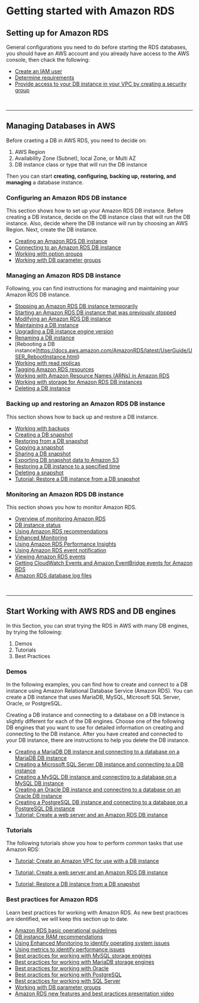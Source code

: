 # Getting started with Amazon RDS



## Setting up for Amazon RDS

General configurations you need to do before starting the RDS databases, you should have an AWS account and you already have access to the AWS console, then chack the following:

- [Create an IAM user](https://docs.aws.amazon.com/AmazonRDS/latest/UserGuide/CHAP_SettingUp.html#CHAP_SettingUp.IAM)
- [Determine requirements](https://docs.aws.amazon.com/AmazonRDS/latest/UserGuide/CHAP_SettingUp.html#CHAP_SettingUp.Requirements)
- [Provide access to your DB instance in your VPC by creating a security group ](https://docs.aws.amazon.com/AmazonRDS/latest/UserGuide/CHAP_SettingUp.html#CHAP_SettingUp.SecurityGroup)

<br>

--------------------------------------------

## Managing Databases in AWS

Before craeting a DB in AWS RDS, you need to decide on:

1. AWS Region
2. Availability Zone (Subnet), local Zone, or Multi AZ
3. DB instance class or type that will run the DB instance

Then you can start **creating, configuring, backing up, restoring, and managing** a database instance.



### Configuring an Amazon RDS DB instance

This section shows how to set up your Amazon RDS DB instance. Before creating a DB instance, decide on the DB instance class that will run the DB instance. Also, decide where the DB instance will run by choosing an AWS Region. Next, create the DB instance. 


- [Creating an Amazon RDS DB instance](https://docs.aws.amazon.com/AmazonRDS/latest/UserGuide/USER_CreateDBInstance.html)
- [Connecting to an Amazon RDS DB instance](https://docs.aws.amazon.com/AmazonRDS/latest/UserGuide/CHAP_CommonTasks.Connect.html)
- [Working with option groups](https://docs.aws.amazon.com/AmazonRDS/latest/UserGuide/USER_WorkingWithOptionGroups.html)
- [Working with DB parameter groups](https://docs.aws.amazon.com/AmazonRDS/latest/UserGuide/USER_WorkingWithParamGroups.html)



### Managing an Amazon RDS DB instance

Following, you can find instructions for managing and maintaining your Amazon RDS DB instance. 



- [Stopping an Amazon RDS DB instance temporarily](https://docs.aws.amazon.com/AmazonRDS/latest/UserGuide/USER_StopInstance.html)
- [Starting an Amazon RDS DB instance that was previously stopped](https://docs.aws.amazon.com/AmazonRDS/latest/UserGuide/USER_StartInstance.html)
- [Modifying an Amazon RDS DB instance](https://docs.aws.amazon.com/AmazonRDS/latest/UserGuide/Overview.DBInstance.Modifying.html)
- [Maintaining a DB instance](https://docs.aws.amazon.com/AmazonRDS/latest/UserGuide/USER_UpgradeDBInstance.Maintenance.html)
- [Upgrading a DB instance engine version](https://docs.aws.amazon.com/AmazonRDS/latest/UserGuide/USER_UpgradeDBInstance.Upgrading.html)
- [Renaming a DB instance](https://docs.aws.amazon.com/AmazonRDS/latest/UserGuide/USER_RenameInstance.html)
- [Rebooting a DB instance]https://docs.aws.amazon.com/AmazonRDS/latest/UserGuide/USER_RebootInstance.html)
- [Working with read replicas](https://docs.aws.amazon.com/AmazonRDS/latest/UserGuide/USER_ReadRepl.html)
- [Tagging Amazon RDS resources](https://docs.aws.amazon.com/AmazonRDS/latest/UserGuide/USER_Tagging.html)
- [Working with Amazon Resource Names (ARNs) in Amazon RDS](https://docs.aws.amazon.com/AmazonRDS/latest/UserGuide/USER_Tagging.ARN.html)
- [Working with storage for Amazon RDS DB instances](https://docs.aws.amazon.com/AmazonRDS/latest/UserGuide/USER_PIOPS.StorageTypes.html)
- [Deleting a DB instance](https://docs.aws.amazon.com/AmazonRDS/latest/UserGuide/USER_DeleteInstance.html)






### Backing up and restoring an Amazon RDS DB instance

This section shows how to back up and restore a DB instance. 


- [Working with backups](https://docs.aws.amazon.com/AmazonRDS/latest/UserGuide/USER_WorkingWithAutomatedBackups.html)
- [Creating a DB snapshot](https://docs.aws.amazon.com/AmazonRDS/latest/UserGuide/USER_CreateSnapshot.html)
- [Restoring from a DB snapshot](https://docs.aws.amazon.com/AmazonRDS/latest/UserGuide/USER_RestoreFromSnapshot.html)
- [Copying a snapshot](https://docs.aws.amazon.com/AmazonRDS/latest/UserGuide/USER_CopySnapshot.html)
- [Sharing a DB snapshot](https://docs.aws.amazon.com/AmazonRDS/latest/UserGuide/USER_ShareSnapshot.html)
- [Exporting DB snapshot data to Amazon S3](https://docs.aws.amazon.com/AmazonRDS/latest/UserGuide/USER_ExportSnapshot.html)
- [Restoring a DB instance to a specified time](https://docs.aws.amazon.com/AmazonRDS/latest/UserGuide/USER_PIT.html)
- [Deleting a snapshot](https://docs.aws.amazon.com/AmazonRDS/latest/UserGuide/USER_DeleteSnapshot.html)
- [Tutorial: Restore a DB instance from a DB snapshot](https://docs.aws.amazon.com/AmazonRDS/latest/UserGuide/CHAP_Tutorials.RestoringFromSnapshot.html)




### Monitoring an Amazon RDS DB instance

This section shows you how to monitor Amazon RDS. 



- [Overview of monitoring Amazon RDS](https://docs.aws.amazon.com/AmazonRDS/latest/UserGuide/MonitoringOverview.html)
- [DB instance status](https://docs.aws.amazon.com/AmazonRDS/latest/UserGuide/Overview.DBInstance.Status.html)
- [Using Amazon RDS recommendations](https://docs.aws.amazon.com/AmazonRDS/latest/UserGuide/USER_Recommendations.html)
- [Enhanced Monitoring](https://docs.aws.amazon.com/AmazonRDS/latest/UserGuide/USER_Monitoring.OS.html)
- [Using Amazon RDS Performance Insights](https://docs.aws.amazon.com/AmazonRDS/latest/UserGuide/USER_PerfInsights.html)
- [Using Amazon RDS event notification](https://docs.aws.amazon.com/AmazonRDS/latest/UserGuide/USER_Events.html)
- [Viewing Amazon RDS events](https://docs.aws.amazon.com/AmazonRDS/latest/UserGuide/USER_ListEvents.html)
- [Getting CloudWatch Events and Amazon EventBridge events for Amazon RDS](https://docs.aws.amazon.com/AmazonRDS/latest/UserGuide/rds-cloud-watch-events.html)
- [Amazon RDS database log files](https://docs.aws.amazon.com/AmazonRDS/latest/UserGuide/USER_LogAccess.html)



<br>

--------------------------------------------



## Start Working with AWS RDS and DB engines

In this Section, you can strat trying the RDS in AWS with many DB engines, by trying the following:

1. Demos
2. Tutorials
3. Best Practices


### Demos

In the following examples, you can find how to create and connect to a DB instance using Amazon Relational Database Service (Amazon RDS). You can create a DB instance that uses MariaDB, MySQL, Microsoft SQL Server, Oracle, or PostgreSQL. 

Creating a DB instance and connecting to a database on a DB instance is slightly different for each of the DB engines. Choose one of the following DB engines that you want to use for detailed information on creating and connecting to the DB instance. After you have created and connected to your DB instance, there are instructions to help you delete the DB instance.


- [Creating a MariaDB DB instance and connecting to a database on a MariaDB DB instance](https://docs.aws.amazon.com/AmazonRDS/latest/UserGuide/CHAP_GettingStarted.CreatingConnecting.MariaDB.html)
- [Creating a Microsoft SQL Server DB instance and connecting to a DB instance](https://docs.aws.amazon.com/AmazonRDS/latest/UserGuide/CHAP_GettingStarted.CreatingConnecting.SQLServer.html)
- [Creating a MySQL DB instance and connecting to a database on a MySQL DB instance](https://docs.aws.amazon.com/AmazonRDS/latest/UserGuide/CHAP_GettingStarted.CreatingConnecting.MySQL.html)
- [Creating an Oracle DB instance and connecting to a database on an Oracle DB instance](https://docs.aws.amazon.com/AmazonRDS/latest/UserGuide/CHAP_GettingStarted.CreatingConnecting.Oracle.html)
- [Creating a PostgreSQL DB instance and connecting to a database on a PostgreSQL DB instance](https://docs.aws.amazon.com/AmazonRDS/latest/UserGuide/CHAP_GettingStarted.CreatingConnecting.PostgreSQL.html)
- [Tutorial: Create a web server and an Amazon RDS DB instance](https://docs.aws.amazon.com/AmazonRDS/latest/UserGuide/TUT_WebAppWithRDS.html)



### Tutorials


The following tutorials show you how to perform common tasks that use Amazon RDS: 

- [Tutorial: Create an Amazon VPC for use with a DB instance](https://docs.aws.amazon.com/AmazonRDS/latest/UserGuide/CHAP_Tutorials.WebServerDB.CreateVPC.html)

- [Tutorial: Create a web server and an Amazon RDS DB instance](https://docs.aws.amazon.com/AmazonRDS/latest/UserGuide/TUT_WebAppWithRDS.html)

- [Tutorial: Restore a DB instance from a DB snapshot](https://docs.aws.amazon.com/AmazonRDS/latest/UserGuide/CHAP_Tutorials.RestoringFromSnapshot.html)








### Best practices for Amazon RDS


Learn best practices for working with Amazon RDS. As new best practices are identified, we will keep this section up to date. 



- [Amazon RDS basic operational guidelines](https://docs.aws.amazon.com/AmazonRDS/latest/UserGuide/CHAP_BestPractices.html#CHAP_BestPractices.DiskPerformance)
- [DB instance RAM recommendations](https://docs.aws.amazon.com/AmazonRDS/latest/UserGuide/CHAP_BestPractices.html#CHAP_BestPractices.Performance.RAM)
- [Using Enhanced Monitoring to identify operating system issues](https://docs.aws.amazon.com/AmazonRDS/latest/UserGuide/CHAP_BestPractices.html#CHAP_BestPractices.EnhancedMonitoring)
- [Using metrics to identify performance issues](https://docs.aws.amazon.com/AmazonRDS/latest/UserGuide/CHAP_BestPractices.html#CHAP_BestPractices.UsingMetrics)
- [Best practices for working with MySQL storage engines](https://docs.aws.amazon.com/AmazonRDS/latest/UserGuide/CHAP_BestPractices.html#CHAP_BestPractices.MySQLStorage)
- [Best practices for working with MariaDB storage engines](https://docs.aws.amazon.com/AmazonRDS/latest/UserGuide/CHAP_BestPractices.html#CHAP_BestPractices.MariaDB)
- [Best practices for working with Oracle](https://docs.aws.amazon.com/AmazonRDS/latest/UserGuide/CHAP_BestPractices.html#CHAP_BestPractices.Oracle)
- [Best practices for working with PostgreSQL](https://docs.aws.amazon.com/AmazonRDS/latest/UserGuide/CHAP_BestPractices.html#CHAP_BestPractices.PostgreSQL)
- [Best practices for working with SQL Server](https://docs.aws.amazon.com/AmazonRDS/latest/UserGuide/CHAP_BestPractices.html#CHAP_BestPractices.SQLServer)
- [Working with DB parameter groups](https://docs.aws.amazon.com/AmazonRDS/latest/UserGuide/CHAP_BestPractices.html#CHAP_BestPractices.DBParameterGroup)
- [Amazon RDS new features and best practices presentation video](https://docs.aws.amazon.com/AmazonRDS/latest/UserGuide/CHAP_BestPractices.html#CHAP_BestPractices.Presentation)
